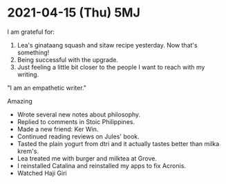 # 2021-04-15 (Thu) 5MJ

I am grateful for:

1. Lea's ginataang squash and sitaw recipe yesterday. Now that's something!
2. Being successful with the upgrade.
3. Just feeling a little bit closer to the people I want to reach with my writing.

"I am an empathetic writer."

Amazing

- Wrote several new notes about philosophy.
- Replied to comments in Stoic Philippines.
- Made a new friend: Ker Win.
- Continued reading reviews on Jules' book.
- Tasted the plain yogurt from dtri and it actually tastes better than milka krem's.
- Lea treated me with burger and milktea at Grove.
- I reinstalled Catalina and reinstalled my apps to fix Acronis.
- Watched Haji Giri

